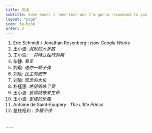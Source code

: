 ```yaml
---
title: 阅读
subtitle: Some books I have read and I'm gonna recommand to you
layout: "page"
icon: fa-book
order: 3
---
```


1. Eric Schmidt / Jonathan Rosenberg : *How Google Works*
2. 王小波: *沉默的大多数*
3. 王小波: *一只特立独行的猪*
3. 柴静: *看见*
4. 刘瑜: *送你一颗子弹*
5. 刘瑜: *民主的细节*
6. 刘瑜: *观念的水位*
7. 朴槿惠: *绝望锻炼了我*
8. 王小波: *爱你就像爱生命*
9. 王小波: *思维的乐趣*
10. Antoine de Saint-Exupery : *The Little Prince*
11. 是枝裕和 : *步履不停*
<br/>
......


